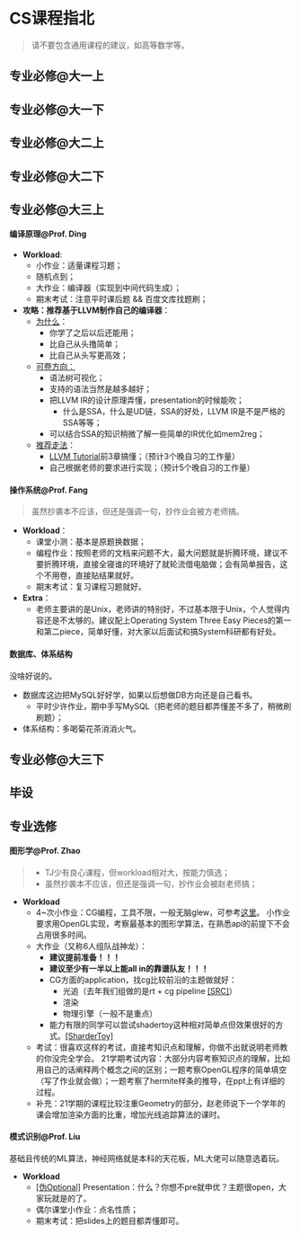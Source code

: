 # CS课程指北

> 请不要包含通用课程的建议，如高等数学等。

## 专业必修@大一上

## 专业必修@大一下

## 专业必修@大二上

## 专业必修@大二下

## 专业必修@大三上

#### 编译原理@Prof. Ding

- **Workload**:
  - 小作业：适量课程习题；
  - 随机点到；
  - 大作业：编译器（实现到中间代码生成）；
  - 期末考试：注意平时课后题 && 百度文库找题刷；
- **攻略：推荐基于LLVM制作自己的编译器**：
  - <u>为什么</u>：
    - 你学了之后以后还能用；
    - 比自己从头撸简单；
    - 比自己从头写更高效；
  - <u>可卷方向：</u>
    - 语法树可视化；
    - 支持的语法当然是越多越好；
    - 把LLVM IR的设计原理弄懂，presentation的时候能吹；
      - 什么是SSA，什么是UD链，SSA的好处，LLVM IR是不是严格的SSA等等；
    - 可以结合SSA的知识稍微了解一些简单的IR优化如mem2reg；
  - <u>推荐走法</u>：
    - [LLVM Tutorial](https://llvm.org/docs/tutorial/)前3章搞懂；（预计3个晚自习的工作量）
    - 自己根据老师的要求进行实现；（预计5个晚自习的工作量）

#### 操作系统@Prof. Fang

> 虽然抄袭本不应该，但还是强调一句，抄作业会被方老师搞。

- **Workload**：
  - 课堂小测：基本是原题换数据；
  - 编程作业：按照老师的文档来问题不大，最大问题就是折腾环境，建议不要折腾环境，直接全寝谁的环境好了就轮流借电脑做；会有简单报告，这个不用卷，直接贴结果就好。
  - 期末考试：复习课程习题就好。
- **Extra**：
  - 老师主要讲的是Unix，老师讲的特别好，不过基本限于Unix，个人觉得内容还是不太够的。建议配上Operating System Three Easy Pieces的第一和第二piece，简单好懂，对大家以后面试和搞System科研都有好处。

#### 数据库、体系结构

没啥好说的。

- 数据库这边把MySQL好好学，如果以后想做DB方向还是自己看书。
  - 平时少许作业，期中手写MySQL（把老师的题目都弄懂差不多了，稍微刷刷题）；
- 体系结构：多喝菊花茶消消火气。


## 专业必修@大三下

## 毕设

## 专业选修

#### 图形学@Prof. Zhao

> - TJ少有良心课程，但workload相对大，按能力慎选；
> - 虽然抄袭本不应该，但还是强调一句，抄作业会被赵老师搞；

- **Workload**
  - 4~次小作业：CG编程，工具不限，一般无脑glew，可参考[这里](https://github.com/ganler/simpleGL/tree/master/assignments)。
  小作业要求用OpenGL实现，考察最基本的图形学算法，在熟悉api的前提下不会占用很多时间。
  - 大作业（又称6人组队战神龙）：
    - **建议提前准备！！！**
    - **建议至少有一半以上能all in的靠谱队友！！！**
    - CG方面的application，找cg比较前沿的主题做就好：
      - 光追（去年我们组做的是rt + cg pipeline [[SRC]](https://github.com/ganler/bimulator)）
      - 渲染
      - 物理引擎（一般不是重点）
    - 能力有限的同学可以尝试shadertoy这种相对简单点但效果很好的方式。[[SharderToy]](https://www.shadertoy.com/)
  - 考试：很喜欢这样的考试，直接考知识点和理解，你做不出就说明老师教的你没完全学会。
  21学期考试内容：大部分内容考察知识点的理解，比如用自己的话阐释两个概念之间的区别；一题考察OpenGL程序的简单填空（写了作业就会做）；一题考察了hermite样条的推导，在ppt上有详细的过程。
  - 补充：21学期的课程比较注重Geometry的部分，赵老师说下一个学年的课会增加渲染方面的比重，增加光线追踪算法的课时。

#### 模式识别@Prof. Liu

基础且传统的ML算法，神经网络就是本科的天花板，ML大佬可以随意选着玩。

- **Workload**
  - <u>[伪Optional]</u> Presentation：什么？你想不pre就申优？主题很open，大家玩就是的了。
  - 偶尔课堂小作业：点名性质；
  - 期末考试：把slides上的题目都弄懂即可。

